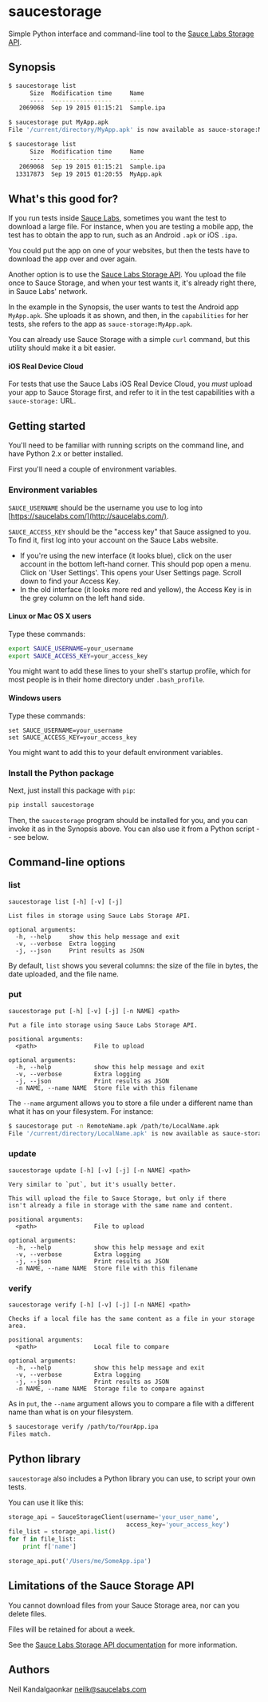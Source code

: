 # saucestorage

Simple Python interface and command-line tool to the 
[Sauce Labs Storage API](https://docs.saucelabs.com/reference/rest-api/#temporary-storage). 

## Synopsis

```bash
$ saucestorage list 
      Size  Modification time     Name
      ----  -----------------     ----
   2069068  Sep 19 2015 01:15:21  Sample.ipa

$ saucestorage put MyApp.apk
File '/current/directory/MyApp.apk' is now available as sauce-storage:MyApp.apk

$ saucestorage list
      Size  Modification time     Name
      ----  -----------------     ----
   2069068  Sep 19 2015 01:15:21  Sample.ipa
  13317873  Sep 19 2015 01:20:55  MyApp.apk
```

## What's this good for?

If you run tests inside [Sauce Labs](http://saucelabs.com), sometimes you want the test 
to download a large file. For instance, when you are testing a mobile
app, the test has to obtain the app to run, such as an Android 
`.apk` or iOS `.ipa`.

You could put the app on one of your websites, but then the tests have to download the app
over and over again.

Another option is to use the 
[Sauce Labs Storage API](https://docs.saucelabs.com/reference/rest-api/#temporary-storage). You
upload the file once to Sauce Storage, and when your test wants it, it's already right 
there, in Sauce Labs' network.

In the example in the Synopsis, the user wants to test the Android app `MyApp.apk`. She
uploads it as shown, and then, in the `capabilities` for her tests,
she refers to the app as `sauce-storage:MyApp.apk`.

You can already use Sauce Storage with a simple `curl` command, but this utility should make it 
a bit easier.

#### iOS Real Device Cloud

For tests that use the Sauce Labs iOS Real Device Cloud, you *must* upload your app
to Sauce Storage first, and refer to it in the test capabilities with a `sauce-storage:` URL.

## Getting started

You'll need to be familiar with running scripts on the command line, and have
Python 2.x or better installed.

First you'll need a couple of environment variables. 

### Environment variables

`SAUCE_USERNAME` should be the 
username you use to log into [https://saucelabs.com/](http://saucelabs.com/). 

`SAUCE_ACCESS_KEY` should be the "access key" that Sauce assigned to you. To find it, first log into
your account on the Sauce Labs website.
* If you're using the new interface (it looks blue), click on the user account in the bottom left-hand
  corner. This should pop open a menu. Click on 'User Settings'. This opens your User Settings page. 
  Scroll down to find your Access Key.
* In the old interface (it looks more red and yellow), the Access Key is in the grey column on the 
  left hand side.


#### Linux or Mac OS X users

Type these commands:

```bash
export SAUCE_USERNAME=your_username
export SAUCE_ACCESS_KEY=your_access_key
```

You might want to add these lines to your shell's startup profile, which for most people
is in their home directory under `.bash_profile`.

#### Windows users

Type these commands:

```
set SAUCE_USERNAME=your_username
set SAUCE_ACCESS_KEY=your_access_key
```

You might want to add this to your default environment variables.

### Install the Python package

Next, just install this package with `pip`:

```bash
pip install saucestorage
```

Then, the `saucestorage` program should be installed for you, and you can invoke it 
as in the Synopsis above. You can also use it from a Python script -- see below.

## Command-line options

### list

```
saucestorage list [-h] [-v] [-j]

List files in storage using Sauce Labs Storage API.

optional arguments:
  -h, --help     show this help message and exit
  -v, --verbose  Extra logging
  -j, --json     Print results as JSON
```

By default, `list` shows you several columns: the size of the file in bytes, the 
date uploaded, and the file name.


### put
```
saucestorage put [-h] [-v] [-j] [-n NAME] <path>

Put a file into storage using Sauce Labs Storage API.

positional arguments:
  <path>                File to upload

optional arguments:
  -h, --help            show this help message and exit
  -v, --verbose         Extra logging
  -j, --json            Print results as JSON
  -n NAME, --name NAME  Store file with this filename
```

The `--name` argument allows you to store a file under a different
name than what it has on your filesystem. For instance:

``` bash
$ saucestorage put -n RemoteName.apk /path/to/LocalName.apk
File '/current/directory/LocalName.apk' is now available as sauce-storage:RemoteName.apk
```

### update
```
saucestorage update [-h] [-v] [-j] [-n NAME] <path>

Very similar to `put`, but it's usually better. 

This will upload the file to Sauce Storage, but only if there
isn't already a file in storage with the same name and content.

positional arguments:
  <path>                File to upload

optional arguments:
  -h, --help            show this help message and exit
  -v, --verbose         Extra logging
  -j, --json            Print results as JSON
  -n NAME, --name NAME  Store file with this filename
```


### verify
```
saucestorage verify [-h] [-v] [-j] [-n NAME] <path>

Checks if a local file has the same content as a file in your storage area.

positional arguments:
  <path>                Local file to compare

optional arguments:
  -h, --help            show this help message and exit
  -v, --verbose         Extra logging
  -j, --json            Print results as JSON
  -n NAME, --name NAME  Storage file to compare against 
```

As in `put`, the `--name` argument allows you to compare a file with a different name 
than what is on your filesystem. 

``` bash
$ saucestorage verify /path/to/YourApp.ipa 
Files match.
```


## Python library

`saucestorage` also includes a Python library you can use, to script your own tests.

You can use it like this:

``` python
storage_api = SauceStorageClient(username='your_user_name',
                                 access_key='your_access_key')
file_list = storage_api.list()
for f in file_list:
    print f['name']

storage_api.put('/Users/me/SomeApp.ipa')
```

## Limitations of the Sauce Storage API

You cannot download files from your Sauce Storage area, nor can you delete files. 

Files will be retained for about a week. 

See the [Sauce Labs Storage API documentation](https://docs.saucelabs.com/reference/rest-api/#temporary-storage) 
for more information.

## Authors

Neil Kandalgaonkar <neilk@saucelabs.com>
